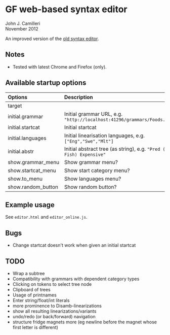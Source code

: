 # GF web-based syntax editor

John J. Camilleri  
November 2012

An improved version of the [old syntax editor][1].

[1]:http://www.grammaticalframework.org/~meza/restWiki/editor.html

## Notes

- Tested with latest Chrome and Firefox (only).

## Available startup options

|Options|Description|Default|
|:------|:----------|:------|
|target |           |"editor"|
|initial.grammar|Initial grammar URL, e.g. `"http://localhost:41296/grammars/Foods.pgf"`|-|
|initial.startcat|Initial startcat|-|
|initial.languages|Initial linearisation languages, e.g. `["Eng","Swe","Mlt"]`|-|
|initial.abstr|Initial abstract tree (as string), e.g. `"Pred (That Fish) Expensive"`|-|
|show.grammar_menu|Show grammar menu?|true|
|show.startcat_menu|Show start category menu?|true|
|show.to_menu|Show languages menu?|true|
|show.random_button|Show random button?|true|

## Example usage

See `editor.html` and `editor_online.js`.

## Bugs

- Change startcat doesn't work when given an initial startcat 

## TODO

- Wrap a subtree
- Compatibility with grammars with dependent category types
- Clicking on tokens to select tree node
- Clipboard of trees
- Usage of printnames
- Enter string/float/int literals
- more prominence to Disamb-linearizations
- show all resulting linearizations/variants
- undo/redo (or back/forward) navigation
- structure fridge magnets more (eg newline before the magnet whose first letter is different)
